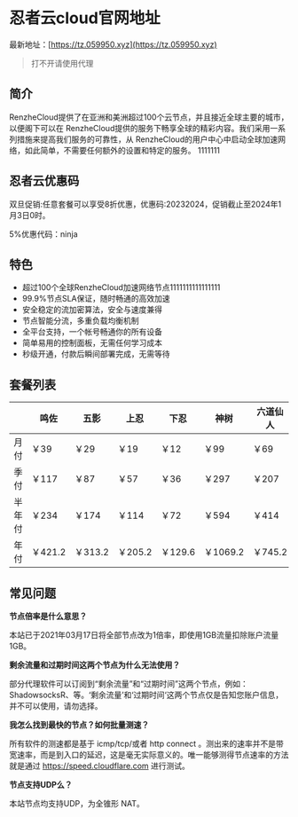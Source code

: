 # 忍者云cloud官网地址

最新地址：[https://tz.059950.xyz](https://tz.059950.xyz)

> 打不开请使用代理

## 简介

RenzheCloud提供了在亚洲和美洲超过100个云节点，并且接近全球主要的城市，以便阁下可以在 RenzheCloud提供的服务下畅享全球的精彩内容。我们采用一系列措施来提高我们服务的可靠性，从 RenzheCloud的用户中心中启动全球加速网络，如此简单，不需要任何额外的设置和特定的服务。
1111111
## 忍者云优惠码

双旦促销:任意套餐可以享受8折优惠，优惠码:20232024，促销截止至2024年1月3日0时。

5%优惠代码：ninja

## 特色

* 超过100个全球RenzheCloud加速网络节点1111111111111111
* 99.9%节点SLA保证，随时畅通的高效加速
* 安全稳定的流加密算法，安全与速度兼得
* 节点智能分流，多重负载均衡机制
* 全平台支持，一个帐号畅通你的所有设备
* 简单易用的控制面板，无需任何学习成本
* 秒级开通，付款后瞬间部署完成，无需等待

## 套餐列表

||鸣佐|五影|上忍|下忍|神树|六道仙人|忍者联军|
|----|----|----|----|----|----|----|----|
|月付|￥39|￥29|￥19|￥12|￥99|￥69|￥69|
|季付|￥117|￥87|￥57|￥36|￥297|￥207|￥207|
|半年付|￥234|￥174|￥114|￥72|￥594|￥414|￥414|
|年付|￥421.2|￥313.2|￥205.2|￥129.6|￥1069.2|￥745.2|￥745.2|

## 常见问题

**节点倍率是什么意思？**

本站已于2021年03月17日将全部节点改为1倍率，即使用1GB流量扣除账户流量1GB。

**剩余流量和过期时间这两个节点为什么无法使用？**

部分代理软件可以订阅到“剩余流量”和“过期时间”这两个节点，例如：ShadowsocksR、等。‘剩余流量’和‘过期时间‘这两个节点仅是告知您账户信息，并不可以使用，请勿选择。

**我怎么找到最快的节点？如何批量测速？**

所有软件的测速都是基于 icmp/tcp/或者 http connect 。测出来的速率并不是带宽速率，而是到入口的延迟，这是毫无实际意义的。唯一能够测得节点速率的方法就是通过 https://speed.cloudflare.com 进行测试。

**节点支持UDP么？**

本站节点均支持UDP，为全锥形 NAT。

